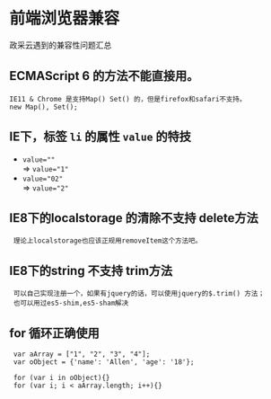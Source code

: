 # 前端浏览器兼容
政采云遇到的兼容性问题汇总
## ECMAScript 6 的方法不能直接用。
```
IE11 & Chrome 是支持Map() Set() 的，但是firefox和safari不支持。
new Map(), Set();
```

## IE下，标签 ` li ` 的属性 ` value ` 的特技

* ` value="" `  
	 => ` value="1" `
* ` value="02" `  
	 => ` value="2" `

## IE8下的localstorage 的清除不支持 delete方法
```
 理论上localstorage也应该正规用removeItem这个方法吧。
```

## IE8下的string 不支持 trim方法
```
 可以自己实现注册一个，如果有jquery的话，可以使用jquery的$.trim() 方法；
 也可以用过es5-shim,es5-sham解决
```

## for 循环正确使用
```
 var aArray = ["1", "2", "3", "4"];
 var oObject = {'name': 'Allen', 'age': '18'};
 
 for (var i in oObject){}
 for (var i; i < aArray.length; i++){}
```
